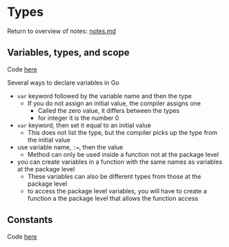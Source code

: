 # Types
Return to overview of notes: [notes.md](../notes.md)

## Variables, types, and scope
Code [here](variables/begin/main.go)

Several ways to declare variables in Go
- `var` keyword followed by the variable name and then the type
  - If you do not assign an initial value, the compiler assigns one
    - Called the zero value, it differs between the types
    - for integer it is the number 0
- `var` keyword, then set it equal to an initial value
  - This does not list the type, but the compiler picks up the type from the initial value
- use variable name, `:=`, then the value
  - Method can only be used inside a function not at the package level
- you can create variables in a function with the same names as variables at the package level
  - These variables can also be different types from those at the package level
  - to access the package level variables, you will have to create a function a the package level that allows the function access

## Constants
Code [here](constants/begin/main.go)

